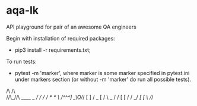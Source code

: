 # aqa-lk
API playground for pair of an awesome QA engineers

Begin with installation of required packages:
  - pip3 install -r requirements.txt;

To run tests:
  - pytest -m 'marker', where marker is some marker specified in pytest.ini under markers section (or without -m 'marker' do run all possible tests). 


 
   /\   /\   
  //\\_//\\     ____
  \_     _/    /   /
   / * * \    /^^^]
   \_\O/_/    [   ]
    /   \_    [   /
    \     \_  /  /
     [ [ /  \/ _/
    _[ [ \  /_/
